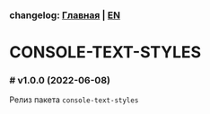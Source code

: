 ### changelog: [Главная](./../README.md) | [EN](./CHANGELOG-EN.md)

# CONSOLE-TEXT-STYLES

### # v1.0.0 (2022-06-08)

Релиз пакета `console-text-styles`
